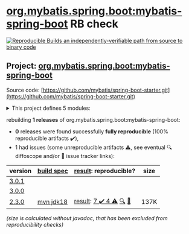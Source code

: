 [org.mybatis.spring.boot:mybatis-spring-boot](https://central.sonatype.com/artifact/org.mybatis.spring.boot/mybatis-spring-boot/versions) RB check
=======

[![Reproducible Builds](https://reproducible-builds.org/images/logos/rb.svg) an independently-verifiable path from source to binary code](https://reproducible-builds.org/)

## Project: [org.mybatis.spring.boot:mybatis-spring-boot](https://central.sonatype.com/artifact/org.mybatis.spring.boot/mybatis-spring-boot/versions)

Source code: [https://github.com/mybatis/spring-boot-starter.git](https://github.com/mybatis/spring-boot-starter.git)

<details><summary>This project defines 5 modules:</summary>

* [org.mybatis.spring.boot:mybatis-spring-boot](https://search.maven.org/artifact/org.mybatis.spring.boot/mybatis-spring-boot/)
* [org.mybatis.spring.boot:mybatis-spring-boot-autoconfigure](https://search.maven.org/artifact/org.mybatis.spring.boot/mybatis-spring-boot-autoconfigure/)
* [org.mybatis.spring.boot:mybatis-spring-boot-starter](https://search.maven.org/artifact/org.mybatis.spring.boot/mybatis-spring-boot-starter/)
* [org.mybatis.spring.boot:mybatis-spring-boot-starter-test](https://search.maven.org/artifact/org.mybatis.spring.boot/mybatis-spring-boot-starter-test/)
* [org.mybatis.spring.boot:mybatis-spring-boot-test-autoconfigure](https://search.maven.org/artifact/org.mybatis.spring.boot/mybatis-spring-boot-test-autoconfigure/)
</details>

rebuilding **1 releases** of org.mybatis.spring.boot:mybatis-spring-boot:
- **0** releases were found successfully **fully reproducible** (100% reproducible artifacts :heavy_check_mark:),
- 1 had issues (some unreproducible artifacts :warning:, see eventual :mag: diffoscope and/or :memo: issue tracker links):

| version | [build spec](/BUILDSPEC.md) | [result](https://reproducible-builds.org/docs/jvm/): reproducible? | size |
| -- | --------- | ------ | -- |
| [3.0.1](https://search.maven.org/artifact/org.mybatis.spring.boot/mybatis-spring-boot/3.0.1/pom) | | | |
| [3.0.0](https://search.maven.org/artifact/org.mybatis.spring.boot/mybatis-spring-boot/3.0.0/pom) | | | |
| [2.3.0](https://search.maven.org/artifact/org.mybatis.spring.boot/mybatis-spring-boot/2.3.0/pom) | [mvn jdk18](mybatis-spring-boot-2.3.0.buildspec) | [result](mybatis-spring-boot-2.3.0.buildinfo): [7 :heavy_check_mark:  4 :warning:](mybatis-spring-boot-2.3.0.buildcompare) [:mag:](mybatis-spring-boot-2.3.0.diffoscope) [:memo:](https://github.com/mybatis/spring-boot-starter/pull/759) | 137K |

<i>(size is calculated without javadoc, that has been excluded from reproducibility checks)</i>
